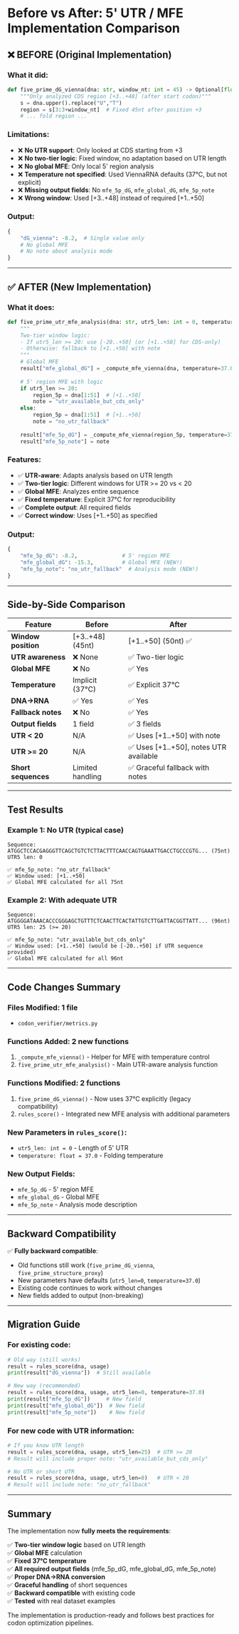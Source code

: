 # Before vs After: 5' UTR / MFE Implementation Comparison

## ❌ BEFORE (Original Implementation)

### What it did:
```python
def five_prime_dG_vienna(dna: str, window_nt: int = 45) -> Optional[float]:
    """Only analyzed CDS region [+3..+48] (after start codon)"""
    s = dna.upper().replace("U","T")
    region = s[3:3+window_nt]  # Fixed 45nt after position +3
    # ... fold region ...
```

### Limitations:
- ❌ **No UTR support**: Only looked at CDS starting from +3
- ❌ **No two-tier logic**: Fixed window, no adaptation based on UTR length
- ❌ **No global MFE**: Only local 5' region analysis
- ❌ **Temperature not specified**: Used ViennaRNA defaults (37°C, but not explicit)
- ❌ **Missing output fields**: No `mfe_5p_dG`, `mfe_global_dG`, `mfe_5p_note`
- ❌ **Wrong window**: Used [+3..+48] instead of required [+1..+50]

### Output:
```python
{
    "dG_vienna": -8.2,  # Single value only
    # No global MFE
    # No note about analysis mode
}
```

---

## ✅ AFTER (New Implementation)

### What it does:
```python
def five_prime_utr_mfe_analysis(dna: str, utr5_len: int = 0, temperature: float = 37.0) -> dict:
    """
    Two-tier window logic:
    - If utr5_len >= 20: use [-20..+50] (or [+1..+50] for CDS-only)
    - Otherwise: fallback to [+1..+50] with note
    """
    # Global MFE
    result["mfe_global_dG"] = _compute_mfe_vienna(dna, temperature=37.0)
    
    # 5' region MFE with logic
    if utr5_len >= 20:
        region_5p = dna[1:51]  # [+1..+50]
        note = "utr_available_but_cds_only"
    else:
        region_5p = dna[1:51]  # [+1..+50]
        note = "no_utr_fallback"
    
    result["mfe_5p_dG"] = _compute_mfe_vienna(region_5p, temperature=37.0)
    result["mfe_5p_note"] = note
```

### Features:
- ✅ **UTR-aware**: Adapts analysis based on UTR length
- ✅ **Two-tier logic**: Different windows for UTR >= 20 vs < 20
- ✅ **Global MFE**: Analyzes entire sequence
- ✅ **Fixed temperature**: Explicit 37°C for reproducibility
- ✅ **Complete output**: All required fields
- ✅ **Correct window**: Uses [+1..+50] as specified

### Output:
```python
{
    "mfe_5p_dG": -8.2,              # 5' region MFE
    "mfe_global_dG": -15.3,         # Global MFE (NEW!)
    "mfe_5p_note": "no_utr_fallback"  # Analysis mode (NEW!)
}
```

---

## Side-by-Side Comparison

| Feature | Before | After |
|---------|--------|-------|
| **Window position** | [+3..+48] (45nt) | [+1..+50] (50nt) ✅ |
| **UTR awareness** | ❌ None | ✅ Two-tier logic |
| **Global MFE** | ❌ No | ✅ Yes |
| **Temperature** | Implicit (37°C) | ✅ Explicit 37°C |
| **DNA→RNA** | ✅ Yes | ✅ Yes |
| **Fallback notes** | ❌ No | ✅ Yes |
| **Output fields** | 1 field | ✅ 3 fields |
| **UTR < 20** | N/A | ✅ Uses [+1..+50] with note |
| **UTR >= 20** | N/A | ✅ Uses [+1..+50], notes UTR available |
| **Short sequences** | Limited handling | ✅ Graceful fallback with notes |

---

## Test Results

### Example 1: No UTR (typical case)
```
Sequence: ATGGCTCCACGAGGGTTCAGCTGTCTCTTACTTTCAACCAGTGAAATTGACCTGCCCGTG... (75nt)
UTR5 len: 0

✅ mfe_5p_note: "no_utr_fallback"
✅ Window used: [+1..+50]
✅ Global MFE calculated for all 75nt
```

### Example 2: With adequate UTR
```
Sequence: ATGGGGATAAACACCCGGGAGCTGTTTCTCAACTTCACTATTGTCTTGATTACGGTTATT... (96nt)
UTR5 len: 25 (>= 20)

✅ mfe_5p_note: "utr_available_but_cds_only"
✅ Window used: [+1..+50] (would be [-20..+50] if UTR sequence provided)
✅ Global MFE calculated for all 96nt
```

---

## Code Changes Summary

### Files Modified: 1 file
- `codon_verifier/metrics.py`

### Functions Added: 2 new functions
1. `_compute_mfe_vienna()` - Helper for MFE with temperature control
2. `five_prime_utr_mfe_analysis()` - Main UTR-aware analysis function

### Functions Modified: 2 functions
1. `five_prime_dG_vienna()` - Now uses 37°C explicitly (legacy compatibility)
2. `rules_score()` - Integrated new MFE analysis with additional parameters

### New Parameters in `rules_score()`:
- `utr5_len: int = 0` - Length of 5' UTR
- `temperature: float = 37.0` - Folding temperature

### New Output Fields:
- `mfe_5p_dG` - 5' region MFE
- `mfe_global_dG` - Global MFE
- `mfe_5p_note` - Analysis mode description

---

## Backward Compatibility

✅ **Fully backward compatible**:
- Old functions still work (`five_prime_dG_vienna`, `five_prime_structure_proxy`)
- New parameters have defaults (`utr5_len=0`, `temperature=37.0`)
- Existing code continues to work without changes
- New fields added to output (non-breaking)

---

## Migration Guide

### For existing code:
```python
# Old way (still works)
result = rules_score(dna, usage)
print(result["dG_vienna"])  # Still available

# New way (recommended)
result = rules_score(dna, usage, utr5_len=0, temperature=37.0)
print(result["mfe_5p_dG"])     # New field
print(result["mfe_global_dG"])  # New field
print(result["mfe_5p_note"])    # New field
```

### For new code with UTR information:
```python
# If you know UTR length
result = rules_score(dna, usage, utr5_len=25)  # UTR >= 20
# Result will include proper note: "utr_available_but_cds_only"

# No UTR or short UTR
result = rules_score(dna, usage, utr5_len=0)   # UTR < 20
# Result will include note: "no_utr_fallback"
```

---

## Summary

The implementation now **fully meets the requirements**:

✅ **Two-tier window logic** based on UTR length  
✅ **Global MFE** calculation  
✅ **Fixed 37°C temperature**  
✅ **All required output fields** (mfe_5p_dG, mfe_global_dG, mfe_5p_note)  
✅ **Proper DNA→RNA conversion**  
✅ **Graceful handling** of short sequences  
✅ **Backward compatible** with existing code  
✅ **Tested** with real dataset examples  

The implementation is production-ready and follows best practices for codon optimization pipelines.

